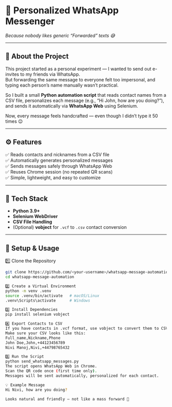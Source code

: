 # 💬 Personalized WhatsApp Messenger  
*Because nobody likes generic “Forwarded” texts 😅*

---

## 🧠 About the Project  
This project started as a personal experiment — I wanted to send out e-invites to my friends via WhatsApp.  
But forwarding the same message to everyone felt too impersonal, and typing each person’s name manually wasn’t practical.  

So I built a small **Python automation script** that reads contact names from a CSV file, personalizes each message (e.g., “Hi John, how are you doing?”), and sends it automatically via **WhatsApp Web** using Selenium.  

Now, every message feels handcrafted — even though I didn’t type it 50 times 😉  

---

## ⚙️ Features  
✅ Reads contacts and nicknames from a CSV file  
✅ Automatically generates personalized messages  
✅ Sends messages safely through WhatsApp Web  
✅ Reuses Chrome session (no repeated QR scans)  
✅ Simple, lightweight, and easy to customize  

---

## 🧩 Tech Stack  
- **Python 3.9+**  
- **Selenium WebDriver**  
- **CSV File Handling**  
- (Optional) **vobject** for `.vcf` to `.csv` contact conversion  

---

## 🚀 Setup & Usage  

1️⃣ Clone the Repository

```bash
git clone https://github.com/<your-username>/whatsapp-message-automation.git
cd whatsapp-message-automation

2️⃣ Create a Virtual Environment
python -m venv .venv
source .venv/bin/activate   # macOS/Linux
.venv\Scripts\activate      # Windows

3️⃣ Install Dependencies
pip install selenium vobject

4️⃣ Export Contacts to CSV
If you have contacts in .vcf format, use vobject to convert them to CSV.
Make sure your CSV looks like this:
Full_name,Nickname,Phone
John Doe,John,+44123456789
Nivi Manoj,Nivi,+44798765432

5️⃣ Run the Script
python send_whatsapp_messages.py
The script opens WhatsApp Web in Chrome.
Scan the QR code once (first time only).
Messages will be sent automatically, personalized for each contact.

💡 Example Message
Hi Nivi, how are you doing?

Looks natural and friendly — not like a mass forward 🙌
